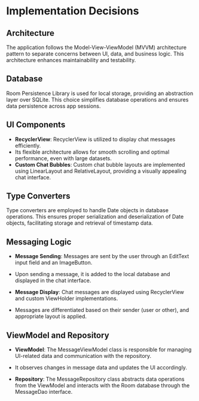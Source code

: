 # Implementation Decisions

## Architecture
The application follows the Model-View-ViewModel (MVVM) architecture pattern to separate concerns between UI, data, and business logic. 
This architecture enhances maintainability and testability.

## Database
Room Persistence Library is used for local storage, providing an abstraction layer over SQLite. 
This choice simplifies database operations and ensures data persistence across app sessions.

## UI Components
- **RecyclerView**: RecyclerView is utilized to display chat messages efficiently. 
- Its flexible architecture allows for smooth scrolling and optimal performance, even with large datasets.
- **Custom Chat Bubbles**: Custom chat bubble layouts are implemented using LinearLayout and RelativeLayout, providing a visually appealing chat interface.

## Type Converters
Type converters are employed to handle Date objects in database operations. 
This ensures proper serialization and deserialization of Date objects, facilitating storage and retrieval of timestamp data.

## Messaging Logic
- **Message Sending**: Messages are sent by the user through an EditText input field and an ImageButton. 
- Upon sending a message, it is added to the local database and displayed in the chat interface.

- **Message Display**: Chat messages are displayed using RecyclerView and custom ViewHolder implementations. 
- Messages are differentiated based on their sender (user or other), and appropriate layout is applied.

## ViewModel and Repository
- **ViewModel**: The MessageViewModel class is responsible for managing UI-related data and communication with the repository. 
- It observes changes in message data and updates the UI accordingly.

- **Repository**: The MessageRepository class abstracts data operations from the ViewModel and interacts with the Room database through the MessageDao interface.

